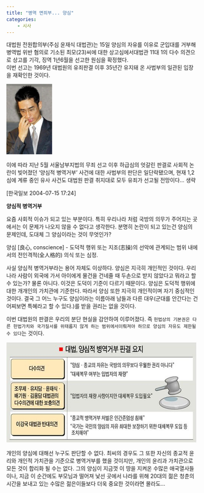 ```yaml
---
title: "병역 면죄부... 양심"
categories:
    - 시사
---
```


대법원 전원합의부(주심 윤재식 대법관)는 15일 양심의 자유를 이유로 군입대를 거부해 병역법 위반 혐의로 기소된 최모(23)씨에 대한 상고심에서대법관 11대 1의 다수 의견으로 상고를 기각, 징역 1년6월을 선고한 원심을 확정했다.  
이번 선고는 1969년 대법원의 유죄판결 이후 35년간 유지돼 온 사법부의 일관된 입장을 재확인한 것이다.  
  
![](/assets/images/posts/2004/07/ek200000000020.jpg)

이에 따라 지난 5월 서울남부지법의 무죄 선고 이후 하급심의 엇갈린 판결로 사회적 논란이 빚어졌던 ‘양심적 병역거부’ 사건에 대한 사법부의 판단은 일단락됐으며, 현재 1,2심에 계류 중인 유사 사건도 대법원 판결 취지대로 모두 유죄가 선고될 전망이다... 생략  

[한국일보 2004-07-15 17:24]

**양심적 병역거부**

요즘 사회적 이슈가 되고 있는 부분이다. 특히 우리나라 처럼 국방의 의무가 주어지는 곳에서는 이 문제가 나오지 않을 수 없다고 생각한다. 분명히 논란이 되고 있는건 양심의 문제인데, 도대체 그 양심이라는 것이 무엇인가?  

양심 [良心, conscience] - 도덕적 행위 또는 지조(志操)의 선악에 관계되는 범위 내에서의 전인격적(全人格的) 의식 또는 심정.

사실 양심적 병역거부라는 용어 자체도 이상하다. 양심은 지극히 개인적인 것이다. 우리나라 사람이 외국에 가서 아이에게 물건을 건네줄 때 두손으로 받지 않았다고 뭐라고 할 수 있는가? 물론 아니다. 이것은 도덕이 기준이 다르기 때문이다. 양심은 도덕적 행위에 대한 개개인의 가치관에 기준한다. 따라서 양심 또한 지극히 개인적이며 자기 중심적인 것이다. 결국 그 어느 누구도 양심이라는 이름아래 남들과 다른 대우(군대를 안간다는 건 어찌보면 특혜라고 할 수 있다.)를 받을 권리는 없을 것이다.  
  
이번 대법원의 판결은 우리의 분단 현실을 감안하여 이루어졌다. 즉 `헌법상의 기본권은 다른 헌법가치와 국가질서를 위태롭지 않게 하는 범위에서이뤄져야 하므로 양심의 자유도 제한될 수 있다`는 것이다.  
  
![](/assets/images/posts/2004/07/fk200000000021.jpg)  

개인의 양심에 대해선 누구도 판단할 수 없다. 최씨의 경우도 그 또한 자신의 종교적 윤리와 개인적 가치관을 기준으로 병역거부를 했을 것이지만, 개인의 윤리과 가치관으로 모든 것이 합리화 될 수는 없다. 그의 양심이 지금껏 이 땅을 지켜온 수많은 애국열사들이나, 지금 이 순간에도 부모님과 떨어져 낯선 곳에서 나라를 위해 20대의 젊은 청춘의 시간을 보내고 있는 수많은 젊은이들보다 더욱 중요한 것이라면 몰라도...
